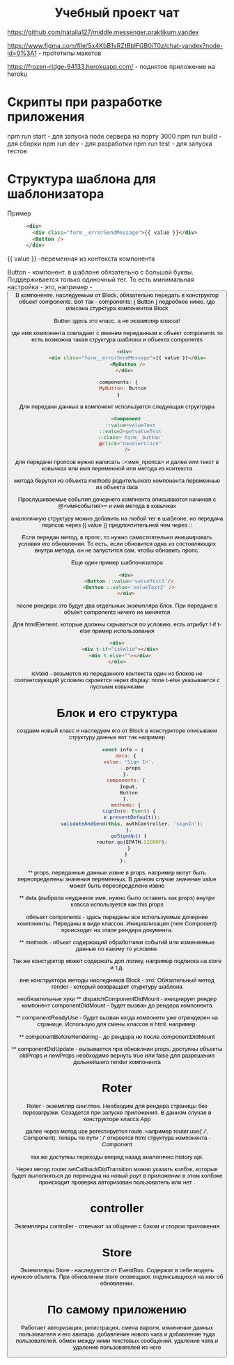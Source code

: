 <h1 align="center">Учебный проект чат</h1>

https://github.com/natalia127/middle.messenger.praktikum.yandex

https://www.figma.com/file/Sx4KbB1vRZtBblFGB0iT0z/chat-yandex?node-id=0%3A1 - прототипы макетов

https://frozen-ridge-94133.herokuapp.com/ - поднятое приложение на heroku

# Скрипты при разработке приложения

npm run start - для запуска node сервера на порту 3000
npm run build - для сборки
npm run dev - для разработки
npm run test - для запуска тестов

# Структура шаблона для шаблонизатора

Пример
```html
      <div>
        <div class="form__errorSendMessage">{{ value }}</div>
        <Button />
      </div> 
  ```
 {{ value }} -переменная из контекста компонента

 Button - компонент. в шаблоне обязательно с большой буквы. Поддерживается только одиночный тег. То есть минимальная настройка - это, например - <Button />
 В компоненте, наследуемым от Block, обязательно передать в конструктор объект components. Вот так - 
 components: {
    Button
 } 
 подробнее ниже, где описана стурктура компонентов Block

 Button здесь это класс, а не экзампляр класса!

 где имя компонента совпадает с именем переданным в объект components
 то есть возможна такая структура шаблона и объекта components

 ```html
      <div>
        <div class="form__errorSendMessage">{{ value }}</div>
        <MyButton />
      </div>
```
```js
 components: {
    MyButton: Button
 }
```

Для передачи данных в компонент используется следующая структрура
 ```html
        <Component 
          ::value=valueText
          ::value2=getvalueText
          ::class='form__button'
          @click="handlerClick"
        />
```
для передачи пропсов нужно написать ::<имя_пропса> и далее
или текст в ковычках или имя переменной или метода из контекста

метода берутся из объекта methods родительского компонента
переменные из объекта data

Прослушиваемые события дочернего компнента описываются начиная с @<имясобытия>= и имя метода в ковычках

аналогичную структуру можно добавить на любой тег в шаблоне, но передача порпсов через {{ value }} предпочтительней чем через :: 

Если передан метод, в пропс, то нужно самостоятельно инициировать условия его обновления. То есть, если обновится одна из состовляющих внутри метода, он не запустится сам, чтобы обновить пропс.

Еще один пример шаблонизатора 
```html
      <div>
        <Button ::value='valueText1'/>
        <Button ::value='valueText2' />
      </div>
```
после рендера это будут два отдельных экземпляра блок. При передаче в объект components ничего не меняется

Для htmlElement, которые должны скрываться по условию, есть атрибут t-if t-else
пример использования
```html
<div>
  <div t-if="isValid"></div>
  <div t-else=""></div>
</div>
```
isValid - возьмется из переданного контекста
один из блоков не соответсвующий условию скроектся через display: none
t-else указывается с пустыми ковычками


# Блок и его структура
создаем новый класс и наследуем его от Block
в констуркторе описываем структуру данных 
вот так например
```js
    const info = {
      data: {
        value: 'Sign In',
        ...props
      },
      components: {
        Input,
        Button
      },
      methods: {
        signIn(e: Event) {
          e.preventDefault();
          validateAndSend(this, authController, 'signIn');
        },
        goSignUp() {
          router.go(EPATH.SIGNUP);
        }
      }
    };
```
** props, переданные данные извне
в props, например могут быть переопределены значения переменных. В данном случае значение value может быть переопределено извне

** data (выбрала неудачное имя, нужно было оставить как props) внутри класса используется как this.props

обяъект components - здесь переданы все используемые дочерние компоненты. Переданы в виде классов.
Инициализация (new Component) происходит на этапе рендера документа.

** methods - объект содержащий обработчики событий или изменяемые данные по какому то условию.

Так же констурктор может содержать доп логику, например подписка на store и т.д.

вне конструктора методы наследников Block - это:
Обязательный метод render - который возвращает стурктуру шаблона

необязательные хуки 
** dispatchComponentDidMount - инициирует рендер компонент
componentDidMount - будет вызван до рендера компонента

** componentReadyUse - будет вызван когда компонетн уже отрендерен на странице. Использую для смены классов в html, например.

** componentBeforeRendering - до рендера но после componentDidMount

** componentDidUpdate - вызывается при обновлнии props, доступны объекты oldProps и newProps
необходимо вернуть true или false для разрешения дальнейшего render компонента

# Roter
Roter - экземпляр синглтон. Необходим для рендера страницы без перезагрузки. Созадется при запуске приложения. В данном случае в конструкторе класса App

далее
через метод use регестируется route.
например router.use('./', Component);
теперь по пути './' откроется html структура компонента - Component

так же доступны переходы вперед назад аналогично history api.

Через метод router.setCallbackDidTransition можно указать колбэк, которые будет выполняться до переходна на новый роут
в приложении в этом колбэке происходит проверка авторизован пользователь или нет .

# controller
Экземпляры controller - отвечают за общение с бэком и стором приложения

# Store
Экземпляры Store - наследуются от EventBus. Содержат в себе модель нужного объекта. При обновлении store оповещают, подписывщихся на них об обновлении.



# По самому приложению
Работает авторизация, регистрация, смена пароля, изменение данных пользователя и его аватара.
добавление нового чата и добавление туда пользователей. обмен между ними текстовых сообщений. удаление чата и удаление пользователей из него